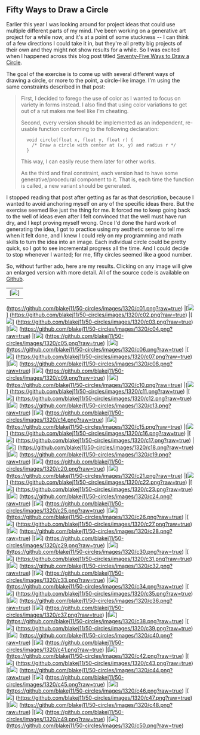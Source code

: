 ## Fifty Ways to Draw a Circle

Earlier this year I was looking around for project ideas that could use
multiple different parts of my mind. I've been working on a generative art
project for a while now, and it's at a point of some stuckness -- I can think
of a few directions I could take it in, but they're all pretty big projects
of their own and they might not show results for a while. So I was excited
when I happened across this blog post titled [Seventy-Five Ways to Draw a
Circle](https://sighack.com/post/seventy-five-ways-to-draw-a-circle).

The goal of the exercise is to come up with several different ways of drawing
a circle, or more to the point, a circle-like image.  I'm using the same
constraints described in that post:

> First, I decided to forego the use of color as I wanted to focus on
> variety in forms instead. I also find that using color variations to get
> out of a rut makes me feel like I'm cheating.
>
> Second, every version should be implemented as an independent, re-usable
> function conforming to the following declaration:
>
> ```
>   void circle(float x, float y, float r) {
>     /* Draw a circle with center at (x, y) and radius r */
>   }
> ```
>
> This way, I can easily reuse them later for other works.
>
> As the third and final constraint, each version had to have some
> generative/procedural component to it. That is, each time the function is
> called, a new variant should be generated.

I stopped reading that post after getting as far as that description,
because I wanted to avoid anchoring myself on any of the specific ideas
there.  But the exercise seemed like just the thing for me.  It forced me
to keep going back to the well of ideas even after I felt convinced that
the well must have run dry, and I kept proving myself wrong.  Once I'd done
the hard work of generating the idea, I got to practice using my aesthetic
sense to tell me when it felt done, and I knew I could rely on my
programming and math skills to turn the idea into an image.  Each
individual circle could be pretty quick, so I got to see incremental
progress all the time.  And I could decide to stop whenever I wanted; for
me, fifty circles seemed like a good number.

So, without further ado, here are my results.  Clicking on any image will
give an enlarged version with more detail.  All of the source code is
available on [Github](https://github.com/blakej11/50-circles).

|     |
|:---:|
|[![](https://github.com/blakej11/50-circles/images/660/c01.png?raw=true)]
(https://github.com/blakej11/50-circles/images/1320/c01.png?raw=true)
|[![](https://github.com/blakej11/50-circles/images/660/c02.png?raw=true)]
(https://github.com/blakej11/50-circles/images/1320/c02.png?raw=true)
|[![](https://github.com/blakej11/50-circles/images/660/c03.png?raw=true)]
(https://github.com/blakej11/50-circles/images/1320/c03.png?raw=true)
|[![](https://github.com/blakej11/50-circles/images/660/c04.png?raw=true)]
(https://github.com/blakej11/50-circles/images/1320/c04.png?raw=true)
|[![](https://github.com/blakej11/50-circles/images/660/c05.png?raw=true)]
(https://github.com/blakej11/50-circles/images/1320/c05.png?raw=true)
|[![](https://github.com/blakej11/50-circles/images/660/c06.png?raw=true)]
(https://github.com/blakej11/50-circles/images/1320/c06.png?raw=true)
|[![](https://github.com/blakej11/50-circles/images/660/c07.png?raw=true)]
(https://github.com/blakej11/50-circles/images/1320/c07.png?raw=true)
|[![](https://github.com/blakej11/50-circles/images/660/c08.png?raw=true)]
(https://github.com/blakej11/50-circles/images/1320/c08.png?raw=true)
|[![](https://github.com/blakej11/50-circles/images/660/c09.png?raw=true)]
(https://github.com/blakej11/50-circles/images/1320/c09.png?raw=true)
|[![](https://github.com/blakej11/50-circles/images/660/c10.png?raw=true)]
(https://github.com/blakej11/50-circles/images/1320/c10.png?raw=true)
|[![](https://github.com/blakej11/50-circles/images/660/c11.png?raw=true)]
(https://github.com/blakej11/50-circles/images/1320/c11.png?raw=true)
|[![](https://github.com/blakej11/50-circles/images/660/c12.png?raw=true)]
(https://github.com/blakej11/50-circles/images/1320/c12.png?raw=true)
|[![](https://github.com/blakej11/50-circles/images/660/c13.png?raw=true)]
(https://github.com/blakej11/50-circles/images/1320/c13.png?raw=true)
|[![](https://github.com/blakej11/50-circles/images/660/c14.png?raw=true)]
(https://github.com/blakej11/50-circles/images/1320/c14.png?raw=true)
|[![](https://github.com/blakej11/50-circles/images/660/c15.png?raw=true)]
(https://github.com/blakej11/50-circles/images/1320/c15.png?raw=true)
|[![](https://github.com/blakej11/50-circles/images/660/c16.png?raw=true)]
(https://github.com/blakej11/50-circles/images/1320/c16.png?raw=true)
|[![](https://github.com/blakej11/50-circles/images/660/c17.png?raw=true)]
(https://github.com/blakej11/50-circles/images/1320/c17.png?raw=true)
|[![](https://github.com/blakej11/50-circles/images/660/c18.png?raw=true)]
(https://github.com/blakej11/50-circles/images/1320/c18.png?raw=true)
|[![](https://github.com/blakej11/50-circles/images/660/c19.png?raw=true)]
(https://github.com/blakej11/50-circles/images/1320/c19.png?raw=true)
|[![](https://github.com/blakej11/50-circles/images/660/c20.png?raw=true)]
(https://github.com/blakej11/50-circles/images/1320/c20.png?raw=true)
|[![](https://github.com/blakej11/50-circles/images/660/c21.png?raw=true)]
(https://github.com/blakej11/50-circles/images/1320/c21.png?raw=true)
|[![](https://github.com/blakej11/50-circles/images/660/c22.png?raw=true)]
(https://github.com/blakej11/50-circles/images/1320/c22.png?raw=true)
|[![](https://github.com/blakej11/50-circles/images/660/c23.png?raw=true)]
(https://github.com/blakej11/50-circles/images/1320/c23.png?raw=true)
|[![](https://github.com/blakej11/50-circles/images/660/c24.png?raw=true)]
(https://github.com/blakej11/50-circles/images/1320/c24.png?raw=true)
|[![](https://github.com/blakej11/50-circles/images/660/c25.png?raw=true)]
(https://github.com/blakej11/50-circles/images/1320/c25.png?raw=true)
|[![](https://github.com/blakej11/50-circles/images/660/c26.png?raw=true)]
(https://github.com/blakej11/50-circles/images/1320/c26.png?raw=true)
|[![](https://github.com/blakej11/50-circles/images/660/c27.png?raw=true)]
(https://github.com/blakej11/50-circles/images/1320/c27.png?raw=true)
|[![](https://github.com/blakej11/50-circles/images/660/c28.png?raw=true)]
(https://github.com/blakej11/50-circles/images/1320/c28.png?raw=true)
|[![](https://github.com/blakej11/50-circles/images/660/c29.png?raw=true)]
(https://github.com/blakej11/50-circles/images/1320/c29.png?raw=true)
|[![](https://github.com/blakej11/50-circles/images/660/c30.png?raw=true)]
(https://github.com/blakej11/50-circles/images/1320/c30.png?raw=true)
|[![](https://github.com/blakej11/50-circles/images/660/c31.png?raw=true)]
(https://github.com/blakej11/50-circles/images/1320/c31.png?raw=true)
|[![](https://github.com/blakej11/50-circles/images/660/c32.png?raw=true)]
(https://github.com/blakej11/50-circles/images/1320/c32.png?raw=true)
|[![](https://github.com/blakej11/50-circles/images/660/c33.png?raw=true)]
(https://github.com/blakej11/50-circles/images/1320/c33.png?raw=true)
|[![](https://github.com/blakej11/50-circles/images/660/c34.png?raw=true)]
(https://github.com/blakej11/50-circles/images/1320/c34.png?raw=true)
|[![](https://github.com/blakej11/50-circles/images/660/c35.png?raw=true)]
(https://github.com/blakej11/50-circles/images/1320/c35.png?raw=true)
|[![](https://github.com/blakej11/50-circles/images/660/c36.png?raw=true)]
(https://github.com/blakej11/50-circles/images/1320/c36.png?raw=true)
|[![](https://github.com/blakej11/50-circles/images/660/c37.png?raw=true)]
(https://github.com/blakej11/50-circles/images/1320/c37.png?raw=true)
|[![](https://github.com/blakej11/50-circles/images/660/c38.png?raw=true)]
(https://github.com/blakej11/50-circles/images/1320/c38.png?raw=true)
|[![](https://github.com/blakej11/50-circles/images/660/c39.png?raw=true)]
(https://github.com/blakej11/50-circles/images/1320/c39.png?raw=true)
|[![](https://github.com/blakej11/50-circles/images/660/c40.png?raw=true)]
(https://github.com/blakej11/50-circles/images/1320/c40.png?raw=true)
|[![](https://github.com/blakej11/50-circles/images/660/c41.png?raw=true)]
(https://github.com/blakej11/50-circles/images/1320/c41.png?raw=true)
|[![](https://github.com/blakej11/50-circles/images/660/c42.png?raw=true)]
(https://github.com/blakej11/50-circles/images/1320/c42.png?raw=true)
|[![](https://github.com/blakej11/50-circles/images/660/c43.png?raw=true)]
(https://github.com/blakej11/50-circles/images/1320/c43.png?raw=true)
|[![](https://github.com/blakej11/50-circles/images/660/c44.png?raw=true)]
(https://github.com/blakej11/50-circles/images/1320/c44.png?raw=true)
|[![](https://github.com/blakej11/50-circles/images/660/c45.png?raw=true)]
(https://github.com/blakej11/50-circles/images/1320/c45.png?raw=true)
|[![](https://github.com/blakej11/50-circles/images/660/c46.png?raw=true)]
(https://github.com/blakej11/50-circles/images/1320/c46.png?raw=true)
|[![](https://github.com/blakej11/50-circles/images/660/c47.png?raw=true)]
(https://github.com/blakej11/50-circles/images/1320/c47.png?raw=true)
|[![](https://github.com/blakej11/50-circles/images/660/c48.png?raw=true)]
(https://github.com/blakej11/50-circles/images/1320/c48.png?raw=true)
|[![](https://github.com/blakej11/50-circles/images/660/c49.png?raw=true)]
(https://github.com/blakej11/50-circles/images/1320/c49.png?raw=true)
|[![](https://github.com/blakej11/50-circles/images/660/c50.png?raw=true)]
(https://github.com/blakej11/50-circles/images/1320/c50.png?raw=true)
